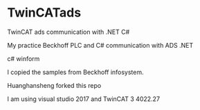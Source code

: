 # TwinCATads
TwinCAT ads communication with .NET C#

My practice Beckhoff PLC and C# communication with ADS .NET

c# winform 

I copied the samples from Beckhoff infosystem.

Huanghansheng forked this repo 

I am using visual studio 2017 and TwinCAT 3 4022.27


